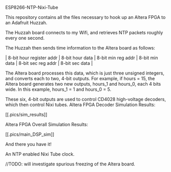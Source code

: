 ESP8266-NTP-Nixi-Tube

This repository contains all the files necessary to hook up an Altera FPGA to an Adafruit Huzzah.


The Huzzah board connects to my Wifi, and retrieves NTP packets roughly every one second.

The Huzzah then sends time information to the Altera board as follows:

| 8-bit hour register addr | 8-bit hour data | 8-bit min reg addr | 8-bit min data | 8-bit sec reg addr | 8-bit sec data |


The Altera board processes this data, which is just three unsigned integers, and converts each to two, 4-bit outputs. For example, if hours = 15, the Altera board generates two new outputs, hours_1 and hours_0, each 4 bits wide. In this example, hours_1 = 1 and hours_0 = 5. 

These six, 4-bit outputs are used to control CD4028 high-voltage decoders, which then control Nixi tubes.
Altera FPGA Decoder Simulation Results:

[[.pics/sim_results]]

Altera FPGA Overall Simulation Results:

[[.pics/main_DSP_sim]]

And there you have it!

An NTP enabled Nixi Tube clock. 

//TODO: will investigate spurious freezing of the Altera board.
